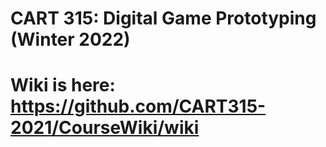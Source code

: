 # CART 315: Digital Game Prototyping (Winter 2022)
# Wiki is here: https://github.com/CART315-2021/CourseWiki/wiki
